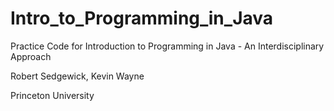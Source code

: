 # Intro_to_Programming_in_Java

Practice Code for Introduction to Programming in Java - An Interdisciplinary Approach

Robert Sedgewick, Kevin Wayne

Princeton University
